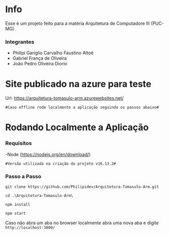 # Info
Esse é um projeto feito para a matéria Arquitetura de Computadore III (PUC-MG)

### Integrantes
<ul>
  <li>Philipi Gariglio Carvalho Faustino Altoé</li>
  <li>Gabriel França de Oliveira</li>
  <li>João Pedro Oliveira Diorio</li>
</ul>


# Site publicado na azure para teste

Url: https://arquitetura-tomasulo-arm.azurewebsites.net/

`#Caso offline rode localmente a aplicação seguindo os passos abaixo#`


# Rodando Localmente a Aplicação

### Requisitos
-Node (https://nodejs.org/en/download/)

`#Versão utilizada na criação do projeto v16.13.2#`

### Passo a Passo
```
git clone https://github.com/Philipidev/Arquitetura-Tomasulo-Arm.git
```
```
cd .\Arquitetura-Tomasulo-Arm\
```
```
npm install
```
```
npm start
```

Caso não abra um aba no browser localmente abra uma nova aba e digite `http://localhost:3000/`

